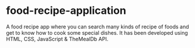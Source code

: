 # food-recipe-application
A food recipe app where you can search many kinds of recipe of foods and get to know how to cook some special dishes. It has been developed using HTML, CSS, JavaScript &amp; TheMealDb API.
